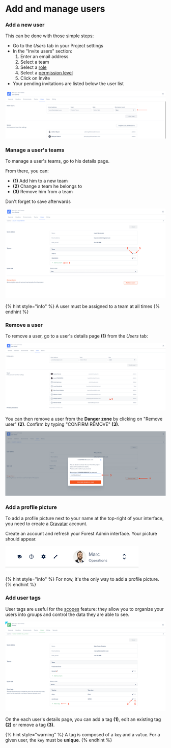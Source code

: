 # Add and manage users

### Add a new user

This can be done with those simple steps:

* Go to the _Users_ tab in your Project settings
* In the "Invite users" section:
  1. Enter an email address
  2. Select a team
  3. ​Select a [role](manage-roles.md#roles)​
  4. Select a [permission level](manage-roles.md#permission-level)
  5. Click on Invite
* Your pending invitations are listed below the user list

![](<../../.gitbook/assets/2020-10-23_16.58.48.png>)

### Manage a user's teams <a href="#add-an-existing-user-to-a-team" id="add-an-existing-user-to-a-team"></a>

To manage a user's teams, go to his details page.

From there, you can:

* **(1)** Add him to a new team
* **(2)** Change a team he belongs to
* **(3)** Remove him from a team

Don't forget to save afterwards

![](<../../.gitbook/assets/2020-04-02_13.49.13.png>)

{% hint style="info" %}
A user must be assigned to a team at all times
{% endhint %}

### Remove a user <a href="#remove-a-user" id="remove-a-user"></a>

To remove a user, go to a user's details page **(1)** from the _Users_ tab:

![](<../../.gitbook/assets/2020-03-09_16.39.11.png>)

You can then remove a user from the **Danger zone** by clicking on "Remove user" **(2)**. Confirm by typing "CONFIRM REMOVE" **(3)**.

![](<../../.gitbook/assets/2020-03-09_16.37.43.png>)

### Add a profile picture

To add a profile picture next to your name at the top-right of your interface, you need to create a [Gravatar](https://gravatar.com/) account.

Create an account and refresh your Forest Admin interface. Your picture should appear.

![](<../../.gitbook/assets/image (120).png>)

{% hint style="info" %}
For now, it's the only way to add a profile picture.
{% endhint %}

### Add user tags

User tags are useful for the [scopes](../../collections/scopes.md#using-user-tags) feature: they allow you to organize your users into groups and control the data they are able to see.

![](<../../.gitbook/assets/2020-04-16_09.22.48.png>)

On the each user's details page, you can add a tag **(1)**, edit an existing tag **(2)** or remove a tag **(3)**.

{% hint style="warning" %}
A tag is composed of a `key` and a `value`. For a given user, the `key` must be **unique**.
{% endhint %}
